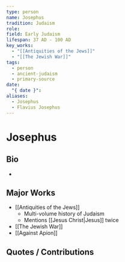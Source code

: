 ```yaml
---
type: person
name: Josephus
tradition: Judaism
role: 
field: Early Judaism
lifespan: 37 AD - 100 AD
key_works:
  - "[[Antiquities of the Jews]]"
  - "[[The Jewish War]]"
tags:
  - person
  - ancient-judaism
  - primary-source
date:
  "{ date }": 
aliases:
  - Josephus
  - Flavius Josephus
---
```


# Josephus

## Bio
- 

## Major Works

- [[Antiquities of the Jews]]
	- Multi-volume history of Judaism
	- Mentions [[Jesus Christ|Jesus]] twice
- [[The Jewish War]]
- [[Against Apion]]

## Quotes / Contributions

> 

